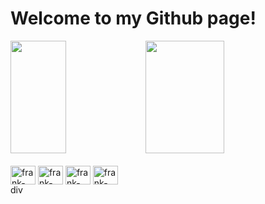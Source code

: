 # Welcome to my Github page!

<div>
  <img height="180em" width="42%" src="https://github-readme-stats.vercel.app/api?username=FrankSteps&show_icons-true&theme=dracula&include_all_commits=true&count_private=true"/>  
  <img width="50%" height="180em" src="https://github-readme-stats.vercel.app/api/top-langs/?username=FrankSteps&layout=compact&lang_count=16&theme=dracula"/>  
</div>

<div style="display: inline_block"><br>
  <img align="center" alt="frank-cpp" height="30" width="40" src="https://img.shields.io/badge/Arch_Linux-1793D1?style=for-the-badge&logo=arch-linux&logoColor=white">
  <img align="center" alt="frank-cpp" height="30" width="40" src="https://img.shields.io/badge/Ubuntu-E95420?style=for-the-badge&logo=ubuntu&logoColor=whit">
  <img align="center" alt="frank-cpp" height="30" width="40" src="https://img.shields.io/badge/Fedora-294172?style=for-the-badge&logo=fedora&logoColor=white">
  <img align="center" alt="frank-cpp" height="30" width="40" src="https://img.shields.io/badge/Windows-0078D6?style=for-the-badge&logo=windows&logoColor=white">
</div>div
